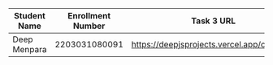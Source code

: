 | Student Name | Enrollment Number | Task 3 URL | Task 4 URL  | GitHub Repository URL |
|---|---|---|---|---|
|Deep Menpara   | 2203031080091   | https://deepjsprojects.vercel.app/calc.html | https://deepjsprojects.vercel.app/dice.html | https://github.com/Deep7133/javascript.git
